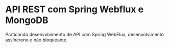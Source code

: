 # API REST com Spring Webflux e MongoDB

Praticando desenvolvimento de API com Spring WebFlux, desenvolvimento assíncrono e não bloqueante.
